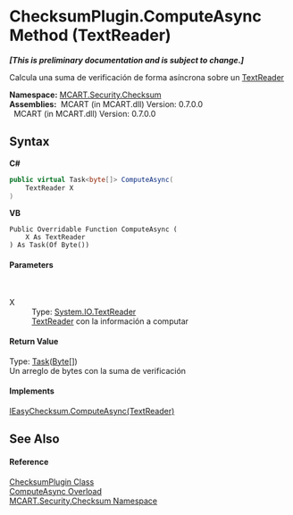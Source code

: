 # ChecksumPlugin.ComputeAsync Method (TextReader)
 _**\[This is preliminary documentation and is subject to change.\]**_

Calcula una suma de verificación de forma asíncrona sobre un <a href="http://msdn2.microsoft.com/es-es/library/4dtxwhby" target="_blank">TextReader</a>

**Namespace:**&nbsp;<a href="60810d21-7cbc-628a-0d69-05538adbf155">MCART.Security.Checksum</a><br />**Assemblies:**&nbsp;&nbsp;MCART (in MCART.dll) Version: 0.7.0.0<br />&nbsp;&nbsp;MCART (in MCART.dll) Version: 0.7.0.0<br />

## Syntax

**C#**<br />
``` C#
public virtual Task<byte[]> ComputeAsync(
	TextReader X
)
```

**VB**<br />
``` VB
Public Overridable Function ComputeAsync ( 
	X As TextReader
) As Task(Of Byte())
```


#### Parameters
&nbsp;<dl><dt>X</dt><dd>Type: <a href="http://msdn2.microsoft.com/es-es/library/4dtxwhby" target="_blank">System.IO.TextReader</a><br /><a href="http://msdn2.microsoft.com/es-es/library/4dtxwhby" target="_blank">TextReader</a> con la información a computar</dd></dl>

#### Return Value
Type: <a href="http://msdn2.microsoft.com/es-es/library/dd321424" target="_blank">Task</a>(<a href="http://msdn2.microsoft.com/es-es/library/yyb1w04y" target="_blank">Byte</a>[])<br />Un arreglo de bytes con la suma de verificación

#### Implements
<a href="734265de-8ab5-9898-1718-6688123b2db0">IEasyChecksum.ComputeAsync(TextReader)</a><br />

## See Also


#### Reference
<a href="d782770c-07c3-9534-00a9-6334d827cd7f">ChecksumPlugin Class</a><br /><a href="c4801c27-b52f-9c70-0f22-9a828e9714f7">ComputeAsync Overload</a><br /><a href="60810d21-7cbc-628a-0d69-05538adbf155">MCART.Security.Checksum Namespace</a><br />